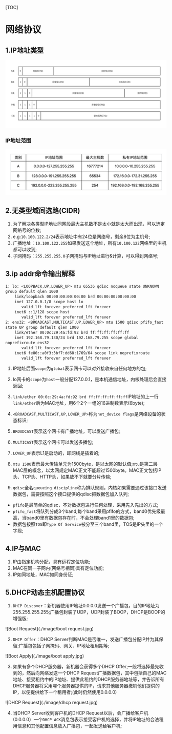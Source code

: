 [TOC]

# 网络协议

## 1.IP地址类型

![class of ip](./image/class_of_ip.jpg)

### IP地址范围

![scope of ip](./image/scope_of_ip.jpg)

## 2.无类型域间选路(CIDR)

1. 为了解决各类型IP地址同网段最大主机数不是太小就是太大而出现，可以选定网络号的位数;
2. e.g:`10.100.122.2/24`表示地址中有24位是网络号，剩余8位为主机号;
3. 广播地址：`10.100.122.255`如果发送这个地址，所有`10.100.122`网络里的主机都可以收到;
4. 子网掩码：`255.255.255.0`子网掩码与IP地址进行&计算，可以得到网络号;

## 3.ip addr命令输出解释

```shell
1: lo: <LOOPBACK,UP,LOWER_UP> mtu 65536 qdisc noqueue state UNKNOWN group default qlen 1000
    link/loopback 00:00:00:00:00:00 brd 00:00:00:00:00:00
    inet 127.0.0.1/8 scope host lo
       valid_lft forever preferred_lft forever
    inet6 ::1/128 scope host 
       valid_lft forever preferred_lft forever
2: ens32: <BROADCAST,MULTICAST,UP,LOWER_UP> mtu 1500 qdisc pfifo_fast state UP group default qlen 1000
    link/ether 00:0c:29:4a:fd:92 brd ff:ff:ff:ff:ff:ff
    inet 192.168.79.130/24 brd 192.168.79.255 scope global noprefixroute ens32
       valid_lft forever preferred_lft forever
    inet6 fe80::a0f3:3bf7:dd68:1769/64 scope link noprefixroute 
       valid_lft forever preferred_lft forever
```

1. IP地址后面`scope`为`global`表示网卡可以对外接收来自任何地方的包;
2. lo网卡的`scope`为`host`一般分配127.0.0.1，是本机通信地址，内核处理后会直接返回;
3. `link/ether 00:0c:29:4a:fd:92 brd ff:ff:ff:ff:ff:ff`IP地址的上一行`link/ether`后为MAC地址，用6个2个一组的16进制数表示(6byte);
4. `<BROADCAST,MULTICAST,UP,LOWER_UP>`称为`net_device flags`是网络设备的状态标识;

5. `BROADCAST`表示这个网卡有广播地址，可以发送广播包;

6. `MULTICAST`表示这个网卡可以发送多播包;

7. `LOWER_UP`表示L1是启动的，即网线是插着的;

8. `mtu 1500`表示最大传输单元为1500byte，是以太网的默认值;`mtu`是第二层MAC层的概念，以太网规定MAC正文不能超过1500byte。MAC正文包括IP头、TCP头、HTTP头，如果放不下就要分片传输;
9. `qdisc`全名`queueing discipline`称为排队规则，内核如果需要通过该接口发送数据包，需要按照这个接口提供的qdisc把数据包加入队列;

* `pfifo`是最简单的qdisc，不对数据包进行任何处理，采用先入先出的方式;
* `pfifo_fast`将队列分成3个band,每个band采用pfifo的方式，band0优先级最高，当band0里有数据包存在时，不会处理band1里的数据包;
* 数据包按照`TOS`即`Type Of Service`被分至三个band里，TOS是IP头里的一个字段;

## 4.IP与MAC

1. IP由指定机构分配，具有远程定位功能;
2. MAC在同一子网内(网络号相同)具有定位功能;
3. IP如同地址，MAC如同身份证;

## 5.DHCP动态主机配置协议

1. `DHCP Discover`：新机器使用IP地址0.0.0.0发送一个广播包，目的IP地址为255.255.255.255;广播包封装了UDP，UDP封装了BOOP，DHCP是BOOP的增强版;

![Boot Request](./image/boot request.jpg)

2. `DHCP Offer`：DHCP Server判断MAC是否唯一，发送广播包分配IP并为其保留;广播包包括子网掩码、网关、IP地址租用期等;

![Boot Apply](./image/boot apply.jpg)

3. 如果有多个DHCP服务器，新机器会获得多个DHCP Offer;一般将选择最先收到的，然后向网络发送一个DHCP Request广播数据包，其中包括自己的MAC地址、接受租约中的IP地址、提供此租约的DHCP服务器地址等，并告诉所有DHCP服务器将采用哪个服务器提供的IP，请求其他服务器撤销他们提供的IP，以便提供给下一个租用者;(此时仍然使用0.0.0.0)

![DHCP Request](./image/dhcp request.jpg)

4. 当DHCP Server收到客户机的DHCP Request以后，会广播给客户机(0.0.0.0）一个`DHCP ACK`消息包表示接受客户机的选择，并将IP地址的合法租用信息和其他配置信息放入广播包，一起发送给客户机;